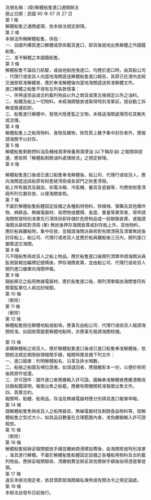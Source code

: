 法規名稱：(廢)解體船隻進口通關辦法  
廢止日期：民國 90 年 07 月 27 日  
第 1 條  
解體船隻之通關處理，依本辦法規定辦理。  
第 2 條  
本辦法所稱解體船隻，係指：  
一、自國外購買進口解體或原係載貨進口，卸貨後就地出售解體之外國籍  
船隻。  
二、准予解體之本國籍船隻。  
第 3 條  
解體船隻不論自力航駛，或由他船拖曳進口，均應於進口時，由其船公司  
、代理行或收貨人向當地海關遞送解體船隻進口報告，其原已在港內並經  
交通部核准解體者，應於奉准解體後向當地海關遞送核准解體文件。  
進口解體之船隻不得有左列各款情事：  
一、夾帶違禁品或合約載列物品以外之商貨或第五條規定以外之油料。  
二、船體及船上一切物料，未經海關驗放或取得特別准單前，擅自動工拆  
解或搬運起卸。  
三、船隻進行解體中，發現大陸產製之文物，未檢送海關處理而任其散失  
或流傳。  
第 4 條  
解體船隻上之船用物料、食物及雜物，除性質上難予集中封存者外，應報  
請海關予以封存。  
第 5 條  
解體船隻剩餘燃料油及機械潤滑保養用潤滑油 (以下稱存油) 之報關與提  
運，應依照「解體船剩餘油料處理辦法」之規定辦理。  
第 6 條  


解體船隻進口後或已進口船隻奉准解體後，船公司、代理行或收貨人，應  
向海關遞送該船原有財產總清冊或各部門之財產清冊。  
船上所有器具及器皿，如電冰箱、冷氣機、餐具及瓷器等，均應依財產清  
冊所列位置存放，以便海關查核。  
第 7 條  
不屬於解體船隻船體固定設備之各種船用物料，除槍械、彈藥及其他爆炸  
物、麻醉品、無線電器材、易燃物或體積、長度、重量等異常者，得申請  
海關核發特別准單先行清除拆卸存儲於危險物品或一般聯鎖倉庫，或報請  
海關派員核對清冊 (單) 無訛後押存海關倉庫或封存船上外，其他物料，  
應於船員離船時，集中存放，並報請海關派員核對有關清冊及清單無訛後  
封存船上，船公司、代理行或收貨人並應於船員離船後三日內，開列進口  
艙單送交海關。  
第 8 條  
凡不隨船售與收貨人之船上物品，應於船隻進口後開列清單申請海關派員  
監視裝箱加編標記號碼後，押存海關倉庫，並由船公司、代理行或收貨人  
開列進口艙單向海關申報。  
第 9 條  
隨船移交之船用無線電器材，應於船隻進口後，開列清單報由海關會同有  
關電監單位人員加封候驗。  
第 10 條  
（刪除）  
第 11 條  
（刪除）  
第 12 條  
解體船隻拖往解體地點或船塢，應事先由船公司、代理行或收貨人報請海  
關核准。如因故需變更解體地點時，亦應事先報請海關核備。  


第 13 條  
承購解體船之收貨人，應於解體船隻進口後或已進口船隻奉准解體後，依  
關稅法規定期限辦理報關手續，報關時應具備下列文件：  
一、進口報單：列明解體船名、沿革及排水噸數。  
二、船舶之船圖及噸位證書。如須退回者，應隨繳影本一份，以便於核明  
後將原件發還。  
三、許可證件：國外進口者應繳輸入許可證。國輪奉准解體者應繳港務局  
註銷船籍證明，報廢出售之船艦，應繳有關機關核准報廢出售文件。  
四、買賣合約。  
報關時，船體、船用品、存油及無線電器材應分別填具進口報單申報。  
第 14 條  
隨解體船隻售與收貨人之船用器具、無線電器材及剩餘食品物料等，按解  
體船隻之型式大小，如其品目數量在合理範圍內者，准免繳驗輸入許可證  
稅放。  
第 15 條  
（刪除）  
第 16 條  
解體船隻經辦妥報關驗放手續並繳納商港建設費後，由海關核發特別准單  
，准其進行解體。不屬於解體船隻船體固定設備之各種船用物料及合約載  
列物品，應辦妥報關驗收、清繳稅費並辦妥其他應辦手續後始得憑提單提  
領。  
第 17 條  
違反本辦法規定者，依其情節按海關緝私條例或有關法令之規定論處。  
第 18 條  
本辦法自發布日起施行。  


